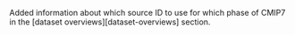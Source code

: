 Added information about which source ID to use for which phase of CMIP7 in the [dataset overviews][dataset-overviews] section.
